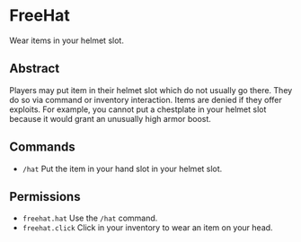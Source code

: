 # FreeHat

Wear items in your helmet slot.

## Abstract

Players may put item in their helmet slot which do not usually go
there. They do so via command or inventory interaction. Items are
denied if they offer exploits. For example, you cannot put a
chestplate in your helmet slot because it would grant an unusually
high armor boost.

## Commands

- `/hat` Put the item in your hand slot in your helmet slot.

## Permissions

- `freehat.hat` Use the `/hat` command.
- `freehat.click` Click in your inventory to wear an item on your head.